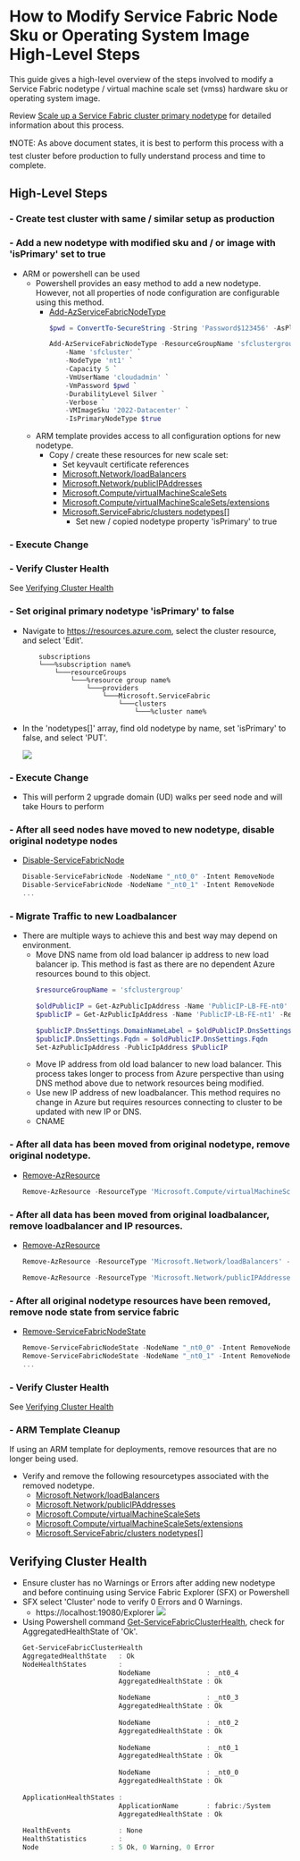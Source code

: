 # How to Modify Service Fabric Node Sku or Operating System Image High-Level Steps

This guide gives a high-level overview of the steps involved to modify a Service Fabric nodetype / virtual machine scale set (vmss) hardware sku or operating system image.

Review [Scale up a Service Fabric cluster primary nodetype](https://docs.microsoft.com/azure/service-fabric/service-fabric-scale-up-primary-node-type) for detailed information about this process.

:exclamation:NOTE: As above document states, it is best to perform this process with a test cluster before production to fully understand process and time to complete.

## High-Level Steps

### - Create test cluster with same / similar setup as production

### - Add a new nodetype with modified sku and / or image with 'isPrimary' set to true

- ARM or powershell can be used
	- Powershell provides an easy method to add a new nodetype. However, not all properties of node configuration are configurable using this method.
		- [Add-AzServiceFabricNodeType](https://docs.microsoft.com/powershell/module/az.servicefabric/add-azservicefabricnodetype)
			```powershell
			$pwd = ConvertTo-SecureString -String 'Password$123456' -AsPlainText -Force

			Add-AzServiceFabricNodeType -ResourceGroupName 'sfclustergroup' `
				-Name 'sfcluster' `
				-NodeType 'nt1' `
				-Capacity 5 `
				-VmUserName 'cloudadmin' `
				-VmPassword $pwd `
				-DurabilityLevel Silver `
				-Verbose `
				-VMImageSku '2022-Datacenter' `
				-IsPrimaryNodeType $true
			```
	- ARM template provides access to all configuration options for new nodetype.
		- Copy / create these resources for new scale set:
			- Set keyvault certificate references
			- [Microsoft.Network/loadBalancers](https://docs.microsoft.com/azure/templates/microsoft.network/loadbalancers?tabs=json)
			- [Microsoft.Network/publicIPAddresses](https://docs.microsoft.com/azure/templates/microsoft.network/publicipaddresses?tabs=json)
			- [Microsoft.Compute/virtualMachineScaleSets](https://docs.microsoft.com/azure/templates/microsoft.compute/virtualmachinescalesets?tabs=json)
			- [Microsoft.Compute/virtualMachineScaleSets/extensions](https://docs.microsoft.com/azure/templates/microsoft.compute/virtualmachinescalesets/extensions?tabs=json)
			- [Microsoft.ServiceFabric/clusters nodetypes[]](https://docs.microsoft.com/azure/templates/microsoft.servicefabric/clusters?tabs=json)
				- Set new / copied nodetype property 'isPrimary' to true

### - Execute Change

### - Verify Cluster Health

See [Verifying Cluster Health](#verifying-cluster-health)

### - Set original primary nodetype 'isPrimary' to false

- Navigate to <https://resources.azure.com>, select the cluster resource, and select 'Edit'.

	```
		subscriptions
		└───%subscription name%
			└───resourceGroups
				└───%resource group name%
					└───providers
						└───Microsoft.ServiceFabric
							└───clusters
								└───%cluster name%
	```

- In the 'nodetypes[]' array, find old nodetype by name, set 'isPrimary' to false, and select 'PUT'.

	![](media/resources-azure-com-isprimary-false.png)

### - Execute Change

- This will perform 2 upgrade domain (UD) walks per seed node and will take Hours to perform

### - After all seed nodes have moved to new nodetype, disable original nodetype nodes

- [Disable-ServiceFabricNode](https://docs.microsoft.com/powershell/module/servicefabric/disable-servicefabricnode)
	```powershell
	Disable-ServiceFabricNode -NodeName "_nt0_0" -Intent RemoveNode
	Disable-ServiceFabricNode -NodeName "_nt0_1" -Intent RemoveNode
	...
	```

### - Migrate Traffic to new Loadbalancer

- There are multiple ways to achieve this and best way may depend on environment.
	- Move DNS name from old load balancer ip address to new load balancer ip.
	This method is fast as there are no dependent Azure resources bound to this object.
		```powershell
		$resourceGroupName = 'sfclustergroup'

		$oldPublicIP = Get-AzPublicIpAddress -Name 'PublicIP-LB-FE-nt0' -ResourceGroupName $resourceGroupName
		$publicIP = Get-AzPublicIpAddress -Name 'PublicIP-LB-FE-nt1' -ResourceGroupName $resourceGroupName
		
		$publicIP.DnsSettings.DomainNameLabel = $oldPublicIP.DnsSettings.DomainNameLabel
		$publicIP.DnsSettings.Fqdn = $oldPublicIP.DnsSettings.Fqdn
		Set-AzPublicIpAddress -PublicIpAddress $PublicIP
		```
	- Move IP address from old load balancer to new load balancer.
	This process takes longer to process from Azure perspective than using DNS method above due to network resources being modified.
	- Use new IP address of new loadbalancer.
	This method requires no change in Azure but requires resources connecting to cluster to be updated with new IP or DNS.
	- CNAME

### - After all data has been moved from original nodetype, remove original nodetype.

- [Remove-AzResource](https://docs.microsoft.com/powershell/module/az.resources/remove-azresource)
	```powershell
	Remove-AzResource -ResourceType 'Microsoft.Compute/virtualMachineScaleSets' -ResourceName 'nt0' -Force
	```

### - After all data has been moved from original loadbalancer, remove loadbalancer and IP resources.

- [Remove-AzResource](https://docs.microsoft.com/powershell/module/az.resources/remove-azresource)
	```powershell
	Remove-AzResource -ResourceType 'Microsoft.Network/loadBalancers' -ResourceName 'PublicIP-LB-FE-nt0' -Force

	Remove-AzResource -ResourceType 'Microsoft.Network/publicIPAddresses' -ResourceName 'PublicIP-VM' -Force
	```

### - After all original nodetype resources have been removed, remove node state from service fabric 
- [Remove-ServiceFabricNodeState](https://docs.microsoft.com/powershell/module/servicefabric/remove-servicefabricnodestate)
	```powershell
	Remove-ServiceFabricNodeState -NodeName "_nt0_0" -Intent RemoveNode
	Remove-ServiceFabricNodeState -NodeName "_nt0_1" -Intent RemoveNode
	...
	```

### - Verify Cluster Health

See [Verifying Cluster Health](#verifying-cluster-health)

### - ARM Template Cleanup

If using an ARM template for deployments, remove resources that are no longer being used.
- Verify and remove the following resourcetypes associated with the removed nodetype.
	- [Microsoft.Network/loadBalancers](https://docs.microsoft.com/azure/templates/microsoft.network/loadbalancers?tabs=json)
	- [Microsoft.Network/publicIPAddresses](https://docs.microsoft.com/azure/templates/microsoft.network/publicipaddresses?tabs=json)
	- [Microsoft.Compute/virtualMachineScaleSets](https://docs.microsoft.com/azure/templates/microsoft.compute/virtualmachinescalesets?tabs=json)
	- [Microsoft.Compute/virtualMachineScaleSets/extensions](https://docs.microsoft.com/azure/templates/microsoft.compute/virtualmachinescalesets/extensions?tabs=json)
	- [Microsoft.ServiceFabric/clusters nodetypes[]](https://docs.microsoft.com/azure/templates/microsoft.servicefabric/clusters?tabs=json)

## Verifying Cluster Health

- Ensure cluster has no Warnings or Errors after adding new nodetype and before continuing using Service Fabric Explorer (SFX) or Powershell
- SFX select 'Cluster' node to verify 0 Errors and 0 Warnings.
	- https://localhost:19080/Explorer
		![](../media/sfx-essentials.png)
- Using Powershell command [Get-ServiceFabricClusterHealth](https://docs.microsoft.com/powershell/module/servicefabric/get-servicefabricclusterhealth), check for AggregatedHealthState of 'Ok'.
	```powershell
	Get-ServiceFabricClusterHealth
	AggregatedHealthState   : Ok
	NodeHealthStates        : 
							NodeName              : _nt0_4
							AggregatedHealthState : Ok
							
							NodeName              : _nt0_3
							AggregatedHealthState : Ok
							
							NodeName              : _nt0_2
							AggregatedHealthState : Ok
							
							NodeName              : _nt0_1
							AggregatedHealthState : Ok
							
							NodeName              : _nt0_0
							AggregatedHealthState : Ok
							
	ApplicationHealthStates : 
							ApplicationName       : fabric:/System
							AggregatedHealthState : Ok
							
	HealthEvents            : None
	HealthStatistics        : 
	Node                  : 5 Ok, 0 Warning, 0 Error
	```
